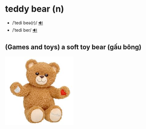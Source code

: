 # teddy bear (n)

- /ˈtedi beə(r)/ [🔊](https://www.oxfordlearnersdictionaries.com/media/english/uk_pron/t/ted/teddy/teddy_bear_1_gb_3.mp3)
- /ˈtedi ber/ [🔊](https://www.oxfordlearnersdictionaries.com/media/english/us_pron/t/ted/teddy/teddy_bear_1_us_1.mp3)

## (Games and toys) a soft toy bear (gấu bông)

![teddy-bear-1](teddy-bear-1.png)